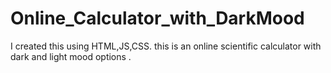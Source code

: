 # Online_Calculator_with_DarkMood
I created this using HTML,JS,CSS. this is an online scientific calculator with dark and light mood options .
